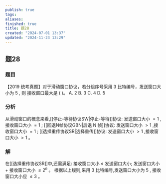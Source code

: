 ```yaml
---
publish: true
tags: 
aliases: 
finished: true
title: 题28
created: "2024-07-01 13:37"
updated: "2024-11-23 13:29"
---
```

## 题28
### 题目
【2019 统考真题】对于滑动窗口协议，若分组序号采用 3 比特编号，发送窗口大小为 5 , 则 接收窗口最大是 ( )。
A. 2 
B. 3 
C. 4 
D. 5
### 分析
从滑动窗口的概念来看,[[停止-等待协议SW|停止-等待]]协议: 发送窗口大小 $= 1$ ,接收窗口大小 $= 1$ ; [[回退N帧协议GBN|后退 N 帧]]协议:  发送窗口大小 $> 1$ ,接收窗口大小 $= 1$ ; [[选择重传协议SR|选择重传]]协议: 发送窗口大小 $> 1$ ,接收窗口大小 $> 1$ 。
### 解
在[[选择重传协议SR]]中,还需满足: 接收窗口大小 $\leq$ 发送窗口大小; 发送窗口大小 + 接收窗口大小 $\leq  {2}^{n}$ 。 根据以上规则,采用 3 比特编号,发送窗口大小为 5 , 接收窗口大小应 $\leq  3$ 。